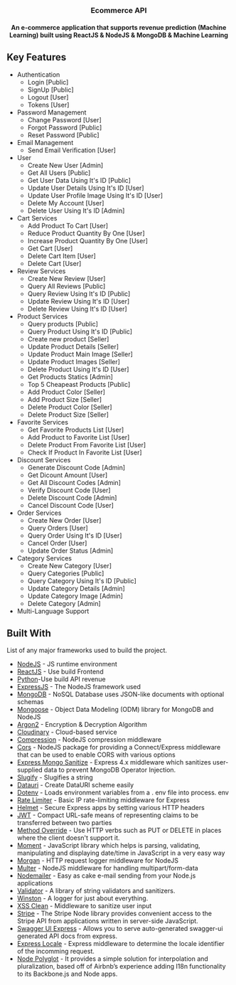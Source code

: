 <!-- PROJECT LOGO -->
<br />
<h1 align="center">
 

  <h3 align="center">Ecommerce API</h3>
</h1>

<h4 align="center">An e-commerce application that supports revenue prediction (Machine
Learning) built using ReactJS & NodeJS & MongoDB & Machine
Learning</h4>

<!-- TABLE OF CONTENTS -->


## Key Features

- Authentication
  - Login [Public]
  - SignUp [Public]
  - Logout [User]
  - Tokens [User]
- Password Management
  - Change Password [User]
  - Forgot Password [Public]
  - Reset Password [Public]
- Email Management
  - Send Email Verification [User]
- User
  - Create New User [Admin]
  - Get All Users [Public]
  - Get User Data Using It's ID [Public]
  - Update User Details Using It's ID [User]
  - Update User Profile Image Using It's ID [User]
  - Delete My Account [User]
  - Delete User Using It's ID [Admin]
- Cart Services
  - Add Product To Cart [User]
  - Reduce Product Quantity By One [User]
  - Increase Product Quantity By One [User]
  - Get Cart [User]
  - Delete Cart Item [User]
  - Delete Cart [User]
- Review Services
  - Create New Review [User]
  - Query All Reviews [Public]
  - Query Review Using It's ID [Public]
  - Update Review Using It's ID [User]
  - Delete Review Using It's ID [User]
- Product Services
  - Query products [Public]
  - Query Product Using It's ID [Public]
  - Create new product [Seller]
  - Update Product Details [Seller]
  - Update Product Main Image [Seller]
  - Update Product Images [Seller]
  - Delete Product Using It's ID [User]
  - Get Products Statics [Admin]
  - Top 5 Cheapeast Products [Public]
  - Add Product Color [Seller]
  - Add Product Size [Seller]
  - Delete Product Color [Seller]
  - Delete Product Size [Seller]
- Favorite Services
  - Get Favorite Products List [User]
  - Add Product to Favorite List [User]
  - Delete Product From Favorite List [User]
  - Check If Product In Favorite List [User]
- Discount Services
  - Generate Discount Code [Admin]
  - Get Dicount Amount [User]
  - Get All Discount Codes [Admin]
  - Verify Discount Code [User]
  - Delete Discount Code [Admin]
  - Cancel Discount Code [User]
- Order Services
  - Create New Order [User]
  - Query Orders [User]
  - Query Order Using It's ID [User]
  - Cancel Order [User]
  - Update Order Status [Admin]
- Category Services
  - Create New Category [User]
  - Query Categories [Public]
  - Query Category Using It's ID [Public]
  - Update Category Details [Admin]
  - Update Category Image [Admin]
  - Delete Category [Admin]
- Multi-Language Support



## Built With

List of any major frameworks used to build the project.
- [NodeJS](https://nodejs.org/) - JS runtime environment
- [ReactJS](https://react.dev/) - Use build Frontend
- [Python](https://www.python.org/)-Use build API revenue
- [ExpressJS](https://expressjs.com/) - The NodeJS framework used
- [MongoDB](https://www.mongodb.com/) - NoSQL Database uses JSON-like documents with optional schemas
- [Mongoose](https://mongoosejs.com/) - Object Data Modeling (ODM) library for MongoDB and NodeJS
- [Argon2](https://www.npmjs.com/package/argon2) - Encryption & Decryption Algorithm
- [Cloudinary](https://cloudinary.com/) - Cloud-based service
- [Compression](https://www.npmjs.com/package/compression) - NodeJS compression middleware
- [Cors](https://www.npmjs.com/package/cors) - NodeJS package for providing a Connect/Express middleware that can be used to enable CORS with various options
- [Express Mongo Sanitize](https://www.npmjs.com/package/express-mongo-sanitize) - Express 4.x middleware which sanitizes user-supplied data to prevent MongoDB Operator Injection.
- [Slugify](https://www.npmjs.com/package/slugify) - Slugifies a string
- [Datauri](https://www.npmjs.com/package/datauri) - Create DataURI scheme easily
- [Dotenv](https://www.npmjs.com/package/dotenv) - Loads environment variables from a . env file into process. env
- [Rate Limiter](https://www.npmjs.com/package/express-rate-limit) - Basic IP rate-limiting middleware for Express
- [Helmet](https://www.npmjs.com/package/helmet) - Secure Express apps by setting various HTTP headers
- [JWT](https://jwt.io/) - Compact URL-safe means of representing claims to be transferred between two parties
- [Method Override](https://www.npmjs.com/package/method-override) - Use HTTP verbs such as PUT or DELETE in places where the client doesn't support it.
- [Moment](https://momentjs.com/) - JavaScript library which helps is parsing, validating, manipulating and displaying date/time in JavaScript in a very easy way
- [Morgan](https://www.npmjs.com/package/morgan) - HTTP request logger middleware for NodeJS
- [Multer](https://www.npmjs.com/package/multer) - NodeJS middleware for handling multipart/form-data
- [Nodemailer](https://www.npmjs.com/package/nodemailer) - Easy as cake e-mail sending from your Node.js applications
- [Validator](https://www.npmjs.com/package/validator) - A library of string validators and sanitizers.
- [Winston](https://www.npmjs.com/package/winston) - A logger for just about everything.
- [XSS Clean](https://www.npmjs.com/package/xss-clean) - Middleware to sanitize user input
- [Stripe](https://www.npmjs.com/package/stripe) - The Stripe Node library provides convenient access to the Stripe API from applications written in server-side JavaScript.
- [Swagger UI Express](https://www.npmjs.com/package/swagger-ui-express) - Allows you to serve auto-generated swagger-ui generated API docs from express.
- [Express Locale](https://www.npmjs.com/package/express-locale) - Express middleware to determine the locale identifier of the incomming request.
- [Node Polyglot](https://www.npmjs.com/package/node-polyglot) - It provides a simple solution for interpolation and pluralization, based off of Airbnb’s experience adding I18n functionality to its Backbone.js and Node apps.
